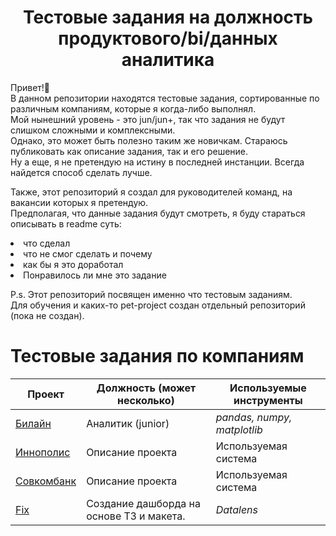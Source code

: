 <center><h1>Тестовые задания на должность продуктового/bi/данных аналитика</h1></center>
Привет!👋<br/>
В данном репозитории находятся тестовые задания, сортированные по различным компаниям, которые я когда-либо выполнял.<br/>
Мой нынешний уровень - это jun/jun+, так что задания не будут слишком сложными и комплексными.<br/>
Однако, это может быть полезно таким же новичкам. Стараюсь публиковать как описание задания, так и его решение.<br/>
Ну а еще, я не претендую на истину в последней инстанции. Всегда найдется способ сделать лучше.<br/>

Также, этот репозиторий я создал для руководителей команд, на вакансии которых я претендую.<br/>
Предполагая, что данные задания будут смотреть, я буду стараться описывать в readme суть:<br/>
<li>что сделал
<li>что не смог сделать и почему
<li>как бы я это доработал
<li>Понравилось ли мне это задание

P.s. Этот репозиторий посвящен именно что тестовым заданиям.<br/>
Для обучения и каких-то pet-project создан отдельный репозиторий (пока не создан).

# Тестовые задания по компаниям   

Проект                          | Должность (может несколько) | Используемые инструменты
-----------------------------------| -----------------|------------------------
[Билайн](https://github.com/dreg601/Dima_Zhalnin) | Аналитик (junior) | *pandas, numpy, matplotlib*
[Иннополис](https://github.com/dreg601/Dima_Zhalnin) | Описание проекта | Используемая система
[Совкомбанк](https://github.com/dreg601/Dima_Zhalnin) | Описание проекта | Используемая система
[Fix](https://github.com/dreg601/Dima_Zhalnin/tree/main/Fix) | Создание дашборда на основе ТЗ и макета. | *Datalens*
